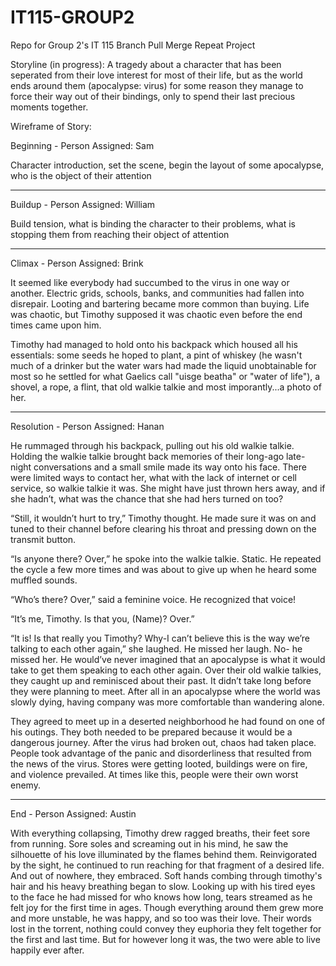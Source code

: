 # IT115-GROUP2
Repo for Group 2's IT 115 Branch Pull Merge Repeat Project

Storyline (in progress): A tragedy about a character that has been seperated from their love interest for most of their life, but as the world ends around them (apocalypse: virus) for some reason they manage to force their way out of their bindings, only to spend their last precious moments together. 

Wireframe of Story:

Beginning - Person Assigned: Sam  

Character introduction, set the scene, begin the layout of some apocalypse, who is the object of their attention

_____________________
Buildup - Person Assigned: William    

Build tension, what is binding the character to their problems, what is stopping them from reaching their object of attention

_____________________
Climax - Person Assigned:  Brink  

It seemed like everybody had succumbed to the virus in one way or another. Electric grids, schools, banks, and communities had fallen into disrepair. Looting and bartering became more common than buying. Life was chaotic, but Timothy supposed it was chaotic even before the end times came upon him.

Timothy had managed to hold onto his backpack which housed all his essentials: some seeds he hoped to plant, a pint of whiskey (he wasn't much of a drinker but the water wars had made the liquid unobtainable for most so he settled for what Gaelics call "uisge beatha" or "water of life"), a shovel, a rope, a flint, that old walkie talkie and most imporantly...a photo of her. 


_____________________

Resolution - Person Assigned:  Hanan    

He rummaged through his backpack, pulling out his old walkie talkie. Holding the walkie talkie brought back memories of their long-ago late-night conversations and a small smile made its way onto his face. There were limited ways to contact her, what with the lack of internet or cell service, so walkie talkie it was. She might have just thrown hers away, and if she hadn’t, what was the chance that she had hers turned on too?      

“Still, it wouldn’t hurt to try,” Timothy thought. He made sure it was on and tuned to their channel before clearing his throat and pressing down on the transmit button.      

“Is anyone there? Over,” he spoke into the walkie talkie. Static. He repeated the cycle a few more times and was about to give up when he heard some muffled sounds.        

“Who’s there? Over,” said a feminine voice. He recognized that voice!       

“It’s me, Timothy. Is that you, (Name)? Over.”      

“It is! Is that really you Timothy? Why-I can’t believe this is the way we’re talking to each other again,” she laughed. He missed her laugh. No- he missed her. He would’ve never imagined that an apocalypse is what it would take to get them speaking to each other again. Over their old walkie talkies, they caught up and reminisced about their past. It didn’t take long before they were planning to meet. After all in an apocalypse where the world was slowly dying, having company was more comfortable than wandering alone.       

They agreed to meet up in a deserted neighborhood he had found on one of his outings. They both needed to be prepared because it would be a dangerous journey. After the virus had broken out, chaos had taken place. People took advantage of the panic and disorderliness that resulted from the news of the virus. Stores were getting looted, buildings were on fire, and violence prevailed. At times like this, people were their own worst enemy.    
_____________________

End - Person Assigned: Austin  

With everything collapsing, Timothy drew ragged breaths, their feet sore from running. Sore soles and screaming out in his mind, he saw the silhouette of his love illuminated by the flames behind them. Reinvigorated by the sight, he continued to run reaching for that fragment of a desired life. And out of nowhere, they embraced. Soft hands combing through timothy's hair and his heavy breathing began to slow. Looking up with his tired eyes to the face he had missed for who knows how long, tears streamed as he felt joy for the first time in ages. Though everything around them grew more and more unstable, he was happy, and so too was their love. Their words lost in the torrent, nothing could convey they euphoria they felt together for the first and last time. But for however long it was, the two were able to live happily ever after.
